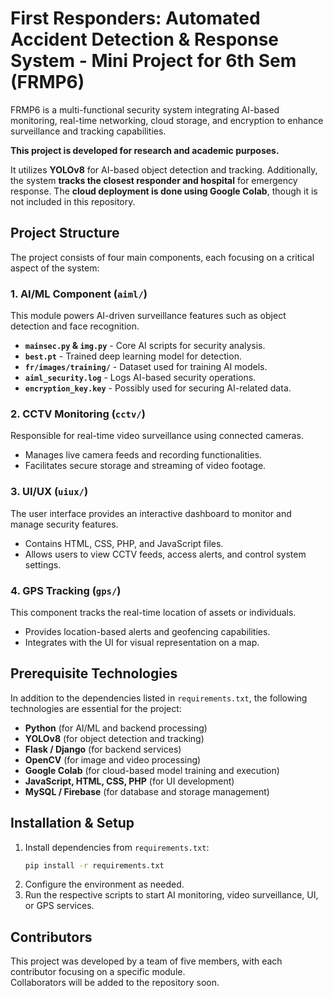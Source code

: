 # First Responders: Automated Accident Detection & Response System - Mini Project for 6th Sem (FRMP6)

FRMP6 is a multi-functional security system integrating AI-based monitoring, real-time networking, cloud storage, and encryption to enhance surveillance and tracking capabilities.  

**This project is developed for research and academic purposes.**  

It utilizes **YOLOv8** for AI-based object detection and tracking. Additionally, the system **tracks the closest responder and hospital** for emergency response. The **cloud deployment is done using Google Colab**, though it is not included in this repository.  

## Project Structure
The project consists of four main components, each focusing on a critical aspect of the system:

### 1. AI/ML Component (`aiml/`)
This module powers AI-driven surveillance features such as object detection and face recognition.
- **`mainsec.py` & `img.py`** - Core AI scripts for security analysis.
- **`best.pt`** - Trained deep learning model for detection.
- **`fr/images/training/`** - Dataset used for training AI models.
- **`aiml_security.log`** - Logs AI-based security operations.
- **`encryption_key.key`** - Possibly used for securing AI-related data.

### 2. CCTV Monitoring (`cctv/`)
Responsible for real-time video surveillance using connected cameras.
- Manages live camera feeds and recording functionalities.
- Facilitates secure storage and streaming of video footage.

### 3. UI/UX (`uiux/`)
The user interface provides an interactive dashboard to monitor and manage security features.
- Contains HTML, CSS, PHP, and JavaScript files.
- Allows users to view CCTV feeds, access alerts, and control system settings.

### 4. GPS Tracking (`gps/`)
This component tracks the real-time location of assets or individuals.
- Provides location-based alerts and geofencing capabilities.
- Integrates with the UI for visual representation on a map.

## Prerequisite Technologies  
In addition to the dependencies listed in `requirements.txt`, the following technologies are essential for the project:  
- **Python** (for AI/ML and backend processing)  
- **YOLOv8** (for object detection and tracking)  
- **Flask / Django** (for backend services)  
- **OpenCV** (for image and video processing)  
- **Google Colab** (for cloud-based model training and execution)  
- **JavaScript, HTML, CSS, PHP** (for UI development)  
- **MySQL / Firebase** (for database and storage management)  

## Installation & Setup
1. Install dependencies from `requirements.txt`:
    ```sh
    pip install -r requirements.txt
    ```
2. Configure the environment as needed.
3. Run the respective scripts to start AI monitoring, video surveillance, UI, or GPS services.

## Contributors
This project was developed by a team of five members, with each contributor focusing on a specific module.  
Collaborators will be added to the repository soon.
